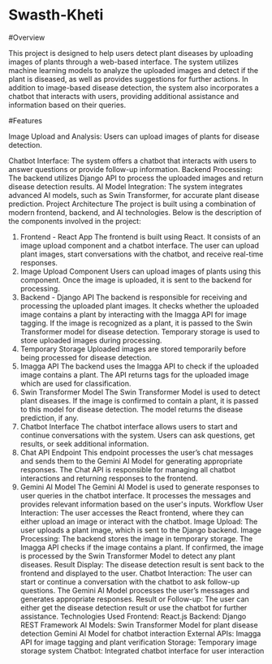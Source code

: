 # Swasth-Kheti

#Overview

This project is designed to help users detect plant diseases by uploading images of plants through a web-based interface. The system utilizes machine learning models to analyze the uploaded images and detect if the plant is diseased, as well as provides suggestions for further actions. In addition to image-based disease detection, the system also incorporates a chatbot that interacts with users, providing additional assistance and information based on their queries.

#Features

Image Upload and Analysis: Users can upload images of plants for disease detection.

Chatbot Interface: The system offers a chatbot that interacts with users to answer questions or provide follow-up information.
Backend Processing: The backend utilizes Django API to process the uploaded images and return disease detection results.
AI Model Integration: The system integrates advanced AI models, such as Swin Transformer, for accurate plant disease prediction.
Project Architecture
The project is built using a combination of modern frontend, backend, and AI technologies. Below is the description of the components involved in the project:

1. Frontend - React App
The frontend is built using React.
It consists of an image upload component and a chatbot interface.
The user can upload plant images, start conversations with the chatbot, and receive real-time responses.
2. Image Upload Component
Users can upload images of plants using this component.
Once the image is uploaded, it is sent to the backend for processing.
3. Backend - Django API
The backend is responsible for receiving and processing the uploaded plant images.
It checks whether the uploaded image contains a plant by interacting with the Imagga API for image tagging.
If the image is recognized as a plant, it is passed to the Swin Transformer model for disease detection.
Temporary storage is used to store uploaded images during processing.
4. Temporary Storage
Uploaded images are stored temporarily before being processed for disease detection.
5. Imagga API
The backend uses the Imagga API to check if the uploaded image contains a plant.
The API returns tags for the uploaded image which are used for classification.
6. Swin Transformer Model
The Swin Transformer Model is used to detect plant diseases.
If the image is confirmed to contain a plant, it is passed to this model for disease detection.
The model returns the disease prediction, if any.
7. Chatbot Interface
The chatbot interface allows users to start and continue conversations with the system.
Users can ask questions, get results, or seek additional information.
8. Chat API Endpoint
This endpoint processes the user’s chat messages and sends them to the Gemini AI Model for generating appropriate responses.
The Chat API is responsible for managing all chatbot interactions and returning responses to the frontend.
9. Gemini AI Model
The Gemini AI Model is used to generate responses to user queries in the chatbot interface.
It processes the messages and provides relevant information based on the user's inputs.
Workflow
User Interaction: The user accesses the React frontend, where they can either upload an image or interact with the chatbot.
Image Upload: The user uploads a plant image, which is sent to the Django backend.
Image Processing:
The backend stores the image in temporary storage.
The Imagga API checks if the image contains a plant.
If confirmed, the image is processed by the Swin Transformer Model to detect any plant diseases.
Result Display: The disease detection result is sent back to the frontend and displayed to the user.
Chatbot Interaction: The user can start or continue a conversation with the chatbot to ask follow-up questions. The Gemini AI Model processes the user’s messages and generates appropriate responses.
Result or Follow-up: The user can either get the disease detection result or use the chatbot for further assistance.
Technologies Used
Frontend: React.js
Backend: Django REST Framework
AI Models:
Swin Transformer Model for plant disease detection
Gemini AI Model for chatbot interaction
External APIs:
Imagga API for image tagging and plant verification
Storage: Temporary image storage system
Chatbot: Integrated chatbot interface for user interaction
